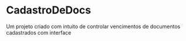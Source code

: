 # CadastroDeDocs
Um projeto criado com intuito de controlar vencimentos de documentos cadastrados com interface
